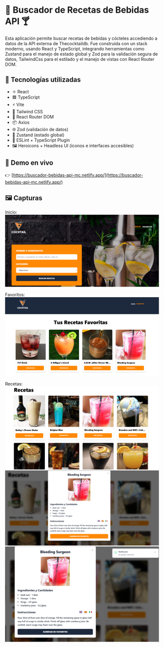 # 🍹 Buscador de Recetas de Bebidas API 🍸

Esta aplicación permite buscar recetas de bebidas y cócteles accediendo a datos de la API externa de Thecocktaildb. Fue construida con un stack moderno, usando React y TypeScript, integrando herramientas como Zustand para el manejo de estado global y Zod para la validación segura de datos, TailwindCss para el estilado y el manejo de vistas con React Router DOM.

## 🧪 Tecnologías utilizadas

- ⚛️ React
- 🟦 TypeScript
- ⚡ Vite
- 🎨 Tailwind CSS
- 🧭 React Router DOM
- 📦 Axios
- 🌐 Zod (validación de datos)
- 🧠 Zustand (estado global)
- 📘 ESLint + TypeScript Plugin
- 🖼️ Heroicons + Headless UI (íconos e interfaces accesibles)

## 🚀 Demo en vivo

👉 [https://buscador-bebidas-api-mc.netlify.app/](https://buscador-bebidas-api-mc.netlify.app/)

## 🖼️ Capturas

Inicio:
![Página Principal](./public/inicioRM.png)

Favoritos:
![Página de favoritos](./public/favoritesRM.png)

Recetas:
![Recetas](./public/recetasRM.png)
![Detalle receta](./public/detalleRM.png)
![Notificación](./public/detalleNotiRM.png)
